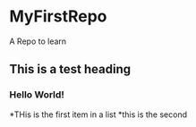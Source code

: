 # MyFirstRepo
A Repo to learn
## This is a test heading
### Hello World!
*THis is the first item in a list
*this is the second
